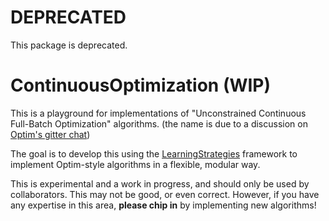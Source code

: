 # DEPRECATED

This package is deprecated.

# ContinuousOptimization (WIP)

This is a playground for implementations of "Unconstrained Continuous Full-Batch Optimization" algorithms. (the name is due to a discussion on [Optim's gitter chat](https://gitter.im/JuliaOpt/Optim.jl))

The goal is to develop this using the [LearningStrategies](https://github.com/JuliaML/LearningStrategies.jl) framework to implement Optim-style algorithms in a flexible, modular way.

This is experimental and a work in progress, and should only be used by collaborators.  This may not be good, or even correct.  However, if you have any expertise in this area, **please chip in** by implementing new algorithms!

